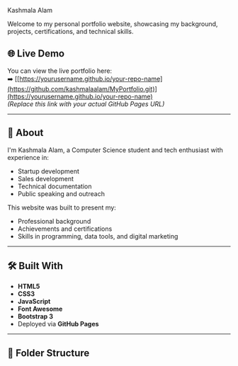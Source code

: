 Kashmala Alam

Welcome to my personal portfolio website, showcasing my background, projects, certifications, and technical skills.

## 🌐 Live Demo

You can view the live portfolio here:  
➡️ [[https://yourusername.github.io/your-repo-name](https://github.com/kashmalaalam/MyPortfolio.git)](https://yourusername.github.io/your-repo-name)  
_(Replace this link with your actual GitHub Pages URL)_

---

## 📄 About

I'm Kashmala Alam, a Computer Science student and tech enthusiast with experience in:

- Startup development
- Sales development
- Technical documentation
- Public speaking and outreach

This website was built to present my:

- Professional background
- Achievements and certifications
- Skills in programming, data tools, and digital marketing

---

## 🛠️ Built With

- **HTML5**
- **CSS3**
- **JavaScript**
- **Font Awesome**
- **Bootstrap 3**
- Deployed via **GitHub Pages**

---

## 📁 Folder Structure
